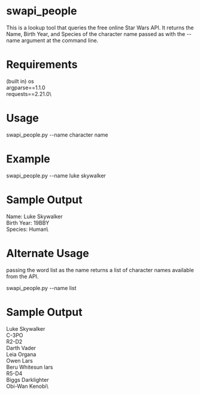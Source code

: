 # swapi_people
This is a lookup tool that queries the free online Star Wars API. It returns the Name, Birth Year, and Species of the character name passed as with the --name argument at the command line.

# Requirements
(built in) os\
argparse==1.1.0\
requests==2.21.0\

# Usage
swapi_people.py --name character name

# Example
swapi_people.py --name luke skywalker

  # Sample Output
  Name: Luke Skywalker\
  Birth Year: 19BBY\
  Species: Human\

# Alternate Usage
passing the word list as the name returns a list of character names available from the API.

swapi_people.py --name list

  # Sample Output
  Luke Skywalker\
  C-3PO\
  R2-D2\
  Darth Vader\
  Leia Organa\
  Owen Lars\
  Beru Whitesun lars\
  R5-D4\
  Biggs Darklighter\
  Obi-Wan Kenobi\
